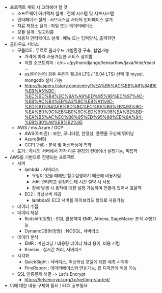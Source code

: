 - 프로젝트 계획 시 고려해야 할 것
  - 소프트웨어 아키텍처 설계 : 전체 시스템 및 서브시스템
  - 인터페이스 설계 : 서브시스템 사이의 인터페이스 설계
  - 자료 저장소 설계 : 파일 또는 데이터베이스
  - 모듈 설계 : 알고리즘
  - 사용자 인터페이스 설계 : 메뉴 또는 입력양식, 출력화면
- 클라우드 서비스	
  - 구름IDE : 무료로 클라우드 개발환경 구축, 협업가능
    - 가격에 따라 사용가능한 서비스 상이함
    - 지원 소프트웨어 : c/c++/python/django/tensorflow/java/html/react ...
    - os(파이썬의 경우 우분투 18.04 LTS / 16.04 LTS) 선택 및 mysql, mongodb 설치 가능
    - https://jaspers.tistory.com/entry/%EA%B5%AC%EB%A6%84IDE%EB%A5%BC-%EC%9D%B4%EC%9A%A9%ED%95%98%EC%97%AC-%EB%AC%B4%EB%A3%8C%EB%A1%9C-%ED%81%B4%EB%9D%BC%EC%9A%B0%EB%93%9C-%EA%B0%9C%EB%B0%9C%ED%99%98%EA%B2%BD-%EA%B5%AC%EC%B6%95%ED%95%98%EB%8A%94-%EB%B0%A9%EB%B2%95
  - AWS / ms Azure / GCP
    - AWS(아마존) : 보안, 모니터링, 안정성, 플랫폼 구성에 뛰어남
    - Azure(MS) 
    - GCP(구글) : 분석 및 머신러닝에 특화
  - 도커 : 하나의 서버에서 각각 다른 환경의 컨테이너 설정가능, 독립적
- AWS를 기반으로 진행되는 프로젝트
  - 서버 
    - lambda : 서버리스
      - 요청이 있을 때에만 함수실행하기 때문에 비용저렴
      - 서버 관리하고 설정하는데 시간 절약 시 사용
      - 장애 발생 시 동작에 대한 설정 가능하며 연동에 있어서 효율적
    - EC2 : 가상서버 제공
      - lambda와 EC2 서버를 하이브리드 형태로 사용가능
  - 데이터 수집 
  - 데이터 저장 
    - Redshift(정형) : SQL 활용하여 EMR, Athena, SageMaker 분석 수행가능
    - DynamoDB(비정형) : NOSQL, 서버리스
  - 데이터 분석
    - EMR : 머신러닝 /  대용량 데이터 처리 용이, 비용 저렴
    - Kinesis : 실시간 처리, 서버리스
  - 시각화
    - QuickSight : 서버리스, 머신러닝 모델에 대한 예측 시각화
    - FineReport : 데이터베이스와 연동가능, 웹 디자인에 적용 가능
  - SSL 인증문제 해결 -> Let's Encrypt
    - https://letsencrypt.org/ko/getting-started/
- 이에 대한 내용 구체화 필요 / EC2 공부필요
